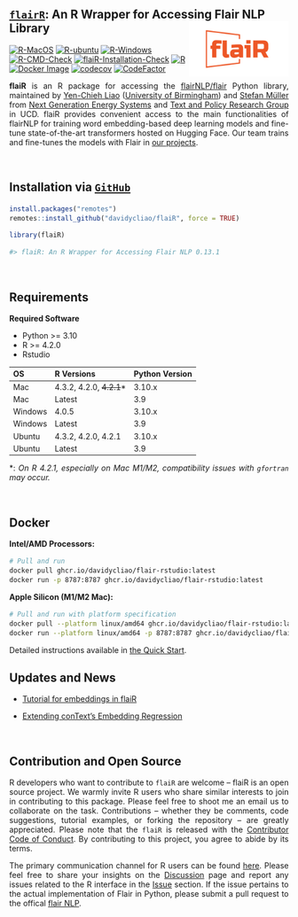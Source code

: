 
## <u>`flairR`</u>: An R Wrapper for Accessing Flair NLP Library <img src="man/figures/logo.png" align="right" width="180"/>

[![R-MacOS](https://github.com/davidycliao/flaiR/actions/workflows/r_macos.yml/badge.svg)](https://github.com/davidycliao/flaiR/actions/workflows/r_macos.yml)
[![R-ubuntu](https://github.com/davidycliao/flaiR/actions/workflows/r_ubuntu.yaml/badge.svg)](https://github.com/davidycliao/flaiR/actions/workflows/r_ubuntu.yaml)
[![R-Windows](https://github.com/davidycliao/flaiR/actions/workflows/r_window.yml/badge.svg)](https://github.com/davidycliao/flaiR/actions/workflows/r_window.yml)
[![R-CMD-Check](https://github.com/davidycliao/flaiR/actions/workflows/r.yml/badge.svg)](https://github.com/davidycliao/flaiR/actions/workflows/r.yml)
[![flaiR-Installation-Check](https://github.com/davidycliao/flaiR/actions/workflows/R-CMD-check.yml/badge.svg)](https://github.com/davidycliao/flaiR/actions/workflows/R-CMD-check.yml)
[![R](https://img.shields.io/badge/R-package-blue)](https://github.com/davidycliao/flaiR)
[![Docker
Image](https://img.shields.io/badge/Docker-ghcr.io-blue?logo=docker)](https://github.com/davidycliao/flaiR/pkgs/container/flair)
[![codecov](https://codecov.io/gh/davidycliao/flaiR/graph/badge.svg?token=CPIBIB6L78)](https://codecov.io/gh/davidycliao/flaiR)
[![CodeFactor](https://www.codefactor.io/repository/github/davidycliao/flair/badge)](https://www.codefactor.io/repository/github/davidycliao/flair)

<!-- [![flaiR-Docker](https://github.com/davidycliao/flaiR/actions/workflows/docker-publish.yml/badge.svg)](https://github.com/davidycliao/flaiR/actions/workflows/docker-publish.yml) -->

<!-- <!-- ![ARM64](https://img.shields.io/badge/ARM64-M1|M2-success?logo=arm) -->

<!-- [![R](https://img.shields.io/badge/R-package-blue)](https://github.com/davidycliao/flaiR) -->

<!-- [![Docker Image](https://img.shields.io/badge/Docker-ghcr.io-blue?logo=docker)](https://github.com/davidycliao/flaiR/pkgs/container/flair) -->

<!-- README.md is generated from README.Rmd. Please edit that file -->

<div style="text-align: justify">

**flaiR** is an R package for accessing the
[flairNLP/flair](flairNLP/flair) Python library, maintained by
[Yen-Chieh Liao](https://davidycliao.github.io) ([University of
Birmingham](https://www.birmingham.ac.uk/research/centres-institutes/centre-for-artificial-intelligence-in-government))
and [Stefan Müller](https://muellerstefan.net) from [Next Generation
Energy Systems](https://www.nexsys-energy.ie) and [Text and Policy
Research Group](https://text-and-policy.com) in UCD. flaiR provides
convenient access to the main functionalities of flairNLP for training
word embedding-based deep learning models and fine-tune state-of-the-art
transformers hosted on Hugging Face. Our team trains and fine-tunes the
models with Flair in [our projects]().

</div>

<br>

## Installation via <u>**`GitHub`**</u>

``` r
install.packages("remotes")
remotes::install_github("davidycliao/flaiR", force = TRUE)
```

``` r
library(flaiR)
```

``` r
#> flaiR: An R Wrapper for Accessing Flair NLP 0.13.1
```

<br>

## Requirements

<div style="text-align: justify">

**Required Software**

- Python \>= 3.10
- R \>= 4.2.0
- Rstudio

| OS      | R Versions                | Python Version |
|---------|---------------------------|----------------|
| Mac     | 4.3.2, 4.2.0, ~~4.2.1~~\* | 3.10.x         |
| Mac     | Latest                    | 3.9            |
| Windows | 4.0.5                     | 3.10.x         |
| Windows | Latest                    | 3.9            |
| Ubuntu  | 4.3.2, 4.2.0, 4.2.1       | 3.10.x         |
| Ubuntu  | Latest                    | 3.9            |

\*: *On R 4.2.1, especially on Mac M1/M2, compatibility issues with
`gfortran` may occur.*

<br>

## Docker

**Intel/AMD Processors:**

``` bash
# Pull and run
docker pull ghcr.io/davidycliao/flair-rstudio:latest
docker run -p 8787:8787 ghcr.io/davidycliao/flair-rstudio:latest
```

**Apple Silicon (M1/M2 Mac):**

``` bash
# Pull and run with platform specification
docker pull --platform linux/amd64 ghcr.io/davidycliao/flair-rstudio:latest
docker run --platform linux/amd64 -p 8787:8787 ghcr.io/davidycliao/flair-rstudio:latest
```

Detailed instructions available in [the Quick
Start](https://davidycliao.github.io/flaiR/articles/quickstart.html#flair-installation).

</div>

## Updates and News

- [Tutorial for embeddings in
  flaiR](https://davidycliao.github.io/flaiR/articles/tutorial.html#embedding)

- [Extending conText’s Embedding
  Regression](https://davidycliao.github.io/flaiR/articles/tutorial.html#extending-contexts-embedding-regression)

<br>

## Contribution and Open Source

<div style="text-align: justify">

R developers who want to contribute to `flaiR` are welcome – flaiR is an
open source project. We warmly invite R users who share similar
interests to join in contributing to this package. Please feel free to
shoot me an email us to collaborate on the task. Contributions – whether
they be comments, code suggestions, tutorial examples, or forking the
repository – are greatly appreciated. Please note that the `flaiR` is
released with the [Contributor Code of
Conduct](https://github.com/davidycliao/flaiR/blob/master/CONDUCT.md).
By contributing to this project, you agree to abide by its terms.

The primary communication channel for R users can be found
[here](https://github.com/davidycliao/flaiR/discussions). Please feel
free to share your insights on the
[Discussion](https://github.com/davidycliao/flaiR/discussions) page and
report any issues related to the R interface in the
[Issue](https://github.com/davidycliao/flaiR/issues) section. If the
issue pertains to the actual implementation of Flair in Python, please
submit a pull request to the offical [flair
NLP](https://github.com/flairnlp/flair).

</div>

<br>
